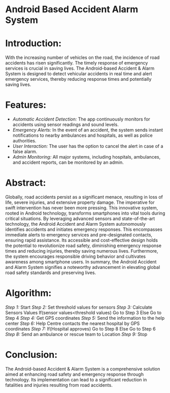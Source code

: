 # Android Based Accident Alarm System

# Introduction:
With the increasing number of vehicles on the road, the incidence of road accidents has risen significantly. The timely response of emergency services is crucial in saving lives. The Android-based Accident & Alarm System is designed to detect vehicular accidents in real time and alert emergency services, thereby reducing response times and potentially saving lives.

# Features:
- *Automatic Accident Detection:* The app continuously monitors for accidents using sensor readings and sound levels.
- *Emergency Alerts:* In the event of an accident, the system sends instant notifications to nearby ambulances and hospitals, as well as police authorities.
- *User Interaction:* The user has the option to cancel the alert in case of a false alarm.
- *Admin Monitoring:* All major systems, including hospitals, ambulances, and accident reports, can be monitored by an admin.

# Abstract:
Globally, road accidents persist as a significant menace, resulting in loss of life, severe injuries, and extensive property damage. The imperative for swift intervention has never been more pressing. This innovative system, rooted in Android technology, transforms smartphones into vital tools during critical situations. By leveraging advanced sensors and state-of-the-art technology, the Android Accident and Alarm System autonomously identifies accidents and initiates emergency responses. This encompasses immediate alerts to emergency services and pre-designated contacts, ensuring rapid assistance. Its accessible and cost-effective design holds the potential to revolutionize road safety, diminishing emergency response times and reducing injuries, thereby saving numerous lives. Furthermore, the system encourages responsible driving behavior and cultivates awareness among smartphone users. In summary, the Android Accident and Alarm System signifies a noteworthy advancement in elevating global road safety standards and preserving lives.

# Algorithm:
*Step 1:* Start
*Step 2:* Set threshold values for sensors
*Step 3:* Calculate Sensors Values
                If(sensor values<threshold values)
                           Go to Step 3
                Else
                           Go to Step 4
*Step 4:* Get GPS coordinates
*Step 5:* Send the information to the help center
*Step 6:* Help Centre contacts the nearest hospital by GPS coordinates
*Step 7:* If(Hospital approves)
                          Go to Step 8
             Else
                          Go to Step 6
*Step 8:* Send an ambulance or rescue team to Location
*Step 9:* Stop

# Conclusion:
The Android-based Accident & Alarm System is a comprehensive solution aimed at enhancing road safety and emergency response through technology. Its implementation can lead to a significant reduction in fatalities and injuries resulting from road accidents.
